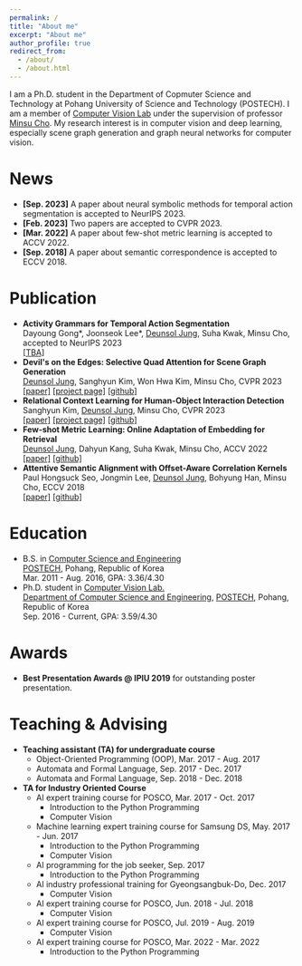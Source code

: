 ```yaml
---
permalink: /
title: "About me"
excerpt: "About me"
author_profile: true
redirect_from: 
  - /about/
  - /about.html
---
```

I am a Ph.D. student in the Department of Copmuter Science and Technology at Pohang University of Science and Technology (POSTECH). I am a member of [Computer Vision Lab](http://cvlab.postech.ac.kr/lab) under the supervision of professor [Minsu Cho](https://cvlab.postech.ac.kr/~mcho). My research interest is in computer vision and deep learning, especially scene graph generation and graph neural networks for computer vision. 

News
======
- **[Sep. 2023]** A paper about neural symbolic methods for temporal action segmentation is accepted to NeurIPS 2023.
- **[Feb. 2023]** Two papers are accepted to CVPR 2023. 
- **[Mar. 2022]** A paper about few-shot metric learning is accepted to ACCV 2022. 
- **[Sep. 2018]** A paper about semantic correspondence is accepted to ECCV 2018. 

Publication
======
- **Activity Grammars for Temporal Action Segmentation** <br> Dayoung Gong*, Joonseok Lee*, <ins>Deunsol Jung</ins>, Suha Kwak, Minsu Cho, accepted to NeurIPS 2023 <br> [[TBA]](https://hesedjds.github.io)
- **Devil's on the Edges: Selective Quad Attention for Scene Graph Generation** <br> <ins>Deunsol Jung</ins>, Sanghyun Kim, Won Hwa Kim, Minsu Cho, CVPR 2023 <br> [[paper]](https://arxiv.org/abs/2304.03495) [[project page]](https://cvlab.postech.ac.kr/research/SQUAT) [[github]](https://github.com/hesedjds/squat) 
- **Relational Context Learning for Human-Object Interaction Detection** <br> Sanghyun Kim, <ins>Deunsol Jung</ins>, Minsu Cho, CVPR 2023 <br> [[paper]](https://arxiv.org/abs/2304.04997) [[project page]](http://cvlab.postech.ac.kr/research/MUREN/) [[github]](https://github.com/OreoChocolate/MUREN)
- **Few-shot Metric Learning: Online Adaptation of Embedding for Retrieval** <br> <ins>Deunsol Jung</ins>, Dahyun Kang, Suha Kwak, Minsu Cho, ACCV 2022 <br> [[paper]](https://arxiv.org/abs/2211.07116) [[github]](https://github.com/hesedjds/FSML)
- **Attentive Semantic Alignment with Offset-Aware Correlation Kernels** <br> Paul Hongsuck Seo, Jongmin Lee, <ins>Deunsol Jung</ins>, Bohyung Han, Minsu Cho, ECCV 2018 <br> [[paper]](https://arxiv.org/abs/1808.02128) [[github]](https://github.com/bluedream1121/A2Net)

Education 
======
- B.S. in [Computer Science and Engineering](https://cse.postech.ac.kr) <br> [POSTECH](https://postech.ac.kr), Pohang, Republic of Korea <br> Mar. 2011 - Aug. 2016, GPA: 3.36/4.30
- Ph.D. student in [Computer Vision Lab.](https://cvlab.postecha.ac.kr) <br> [Department of Computer Science and Engineering](https://cse.postech.ac.kr), [POSTECH](https://postech.ac.kr), Pohang, Republic of Korea <br> Sep. 2016 - Current, GPA: 3.59/4.30

Awards 
======
- **Best Presentation Awards @ IPIU 2019** for outstanding poster presentation.

Teaching & Advising 
======
- **Teaching assistant (TA) for undergraduate course**
  - Object-Oriented Programming (OOP), Mar. 2017 - Aug. 2017
  - Automata and Formal Language, Sep. 2017 - Dec. 2017
  - Automata and Formal Language, Sep. 2018 - Dec. 2018
- **TA for Industry Oriented Course**
  - AI expert training course for POSCO, Mar. 2017 - Oct. 2017 
    - Introduction to the Python Programming 
    - Computer Vision 
  - Machine learning expert training course for Samsung DS, May. 2017 - Jun. 2017 
    - Introduction to the Python Programming
    - Computer Vision
  - AI programming for the job seeker, Sep. 2017 
    - Introduction to the Python Programming
  - AI industry professional training for Gyeongsangbuk-Do, Dec. 2017 
    - Computer Vision
  - AI expert training course for POSCO, Jun. 2018 - Jul. 2018
    - Computer Vision
  - AI expert training course for POSCO, Jul. 2019 - Aug. 2019
    - Computer Vision
  - AI expert training course for POSCO, Mar. 2022 - Mar. 2022
    - Introduction to the Python Programming
